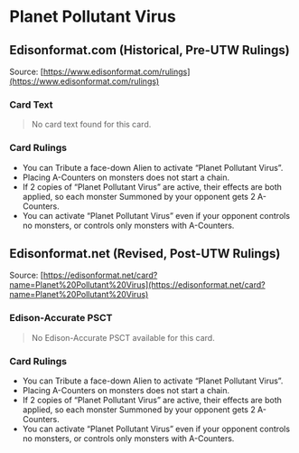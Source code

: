 # Planet Pollutant Virus

## Edisonformat.com (Historical, Pre-UTW Rulings)

Source: [https://www.edisonformat.com/rulings](https://www.edisonformat.com/rulings)

### Card Text

> No card text found for this card.

### Card Rulings

*   You can Tribute a face-down Alien to activate “Planet Pollutant Virus”.
*   Placing A-Counters on monsters does not start a chain.
*   If 2 copies of “Planet Pollutant Virus” are active, their effects are both applied, so each monster Summoned by your opponent gets 2 A-Counters.
*   You can activate “Planet Pollutant Virus” even if your opponent controls no monsters, or controls only monsters with A-Counters.

## Edisonformat.net (Revised, Post-UTW Rulings)

Source: [https://edisonformat.net/card?name=Planet%20Pollutant%20Virus](https://edisonformat.net/card?name=Planet%20Pollutant%20Virus)

### Edison-Accurate PSCT

> No Edison-Accurate PSCT available for this card.

### Card Rulings

*   You can Tribute a face-down Alien to activate “Planet Pollutant Virus”.
*   Placing A-Counters on monsters does not start a chain.
*   If 2 copies of “Planet Pollutant Virus” are active, their effects are both applied, so each monster Summoned by your opponent gets 2 A-Counters.
*   You can activate “Planet Pollutant Virus” even if your opponent controls no monsters, or controls only monsters with A-Counters.
            